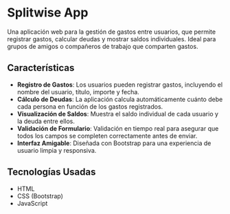 # Splitwise App

Una aplicación web para la gestión de gastos entre usuarios, que permite registrar gastos, calcular deudas y mostrar saldos individuales. Ideal para grupos de amigos o compañeros de trabajo que comparten gastos.

## Características

- **Registro de Gastos**: Los usuarios pueden registrar gastos, incluyendo el nombre del usuario, título, importe y fecha.
- **Cálculo de Deudas**: La aplicación calcula automáticamente cuánto debe cada persona en función de los gastos registrados.
- **Visualización de Saldos**: Muestra el saldo individual de cada usuario y la deuda entre ellos.
- **Validación de Formulario**: Validación en tiempo real para asegurar que todos los campos se completen correctamente antes de enviar.
- **Interfaz Amigable**: Diseñada con Bootstrap para una experiencia de usuario limpia y responsiva.

## Tecnologías Usadas

- HTML
- CSS (Bootstrap)
- JavaScript

